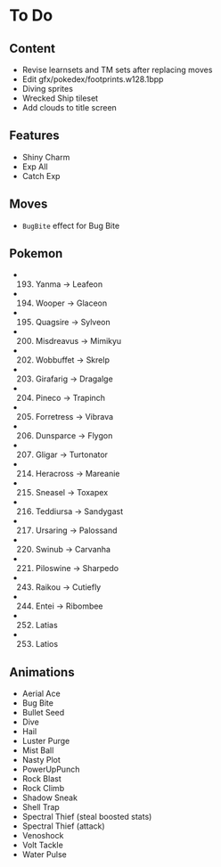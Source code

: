 # To Do


## Content

- Revise learnsets and TM sets after replacing moves
- Edit gfx/pokedex/footprints.w128.1bpp
- Diving sprites
- Wrecked Ship tileset
- Add clouds to title screen


## Features

- Shiny Charm
- Exp All
- Catch Exp


## Moves

- `BugBite` effect for Bug Bite


## Pokemon

- 193. Yanma -> Leafeon
- 194. Wooper -> Glaceon
- 195. Quagsire -> Sylveon
- 200. Misdreavus -> Mimikyu
- 202. Wobbuffet -> Skrelp
- 203. Girafarig -> Dragalge
- 204. Pineco -> Trapinch
- 205. Forretress -> Vibrava
- 206. Dunsparce -> Flygon
- 207. Gligar -> Turtonator
- 214. Heracross -> Mareanie
- 215. Sneasel -> Toxapex
- 216. Teddiursa -> Sandygast
- 217. Ursaring -> Palossand
- 220. Swinub -> Carvanha
- 221. Piloswine -> Sharpedo
- 243. Raikou -> Cutiefly
- 244. Entei -> Ribombee
- 252. Latias
- 253. Latios


## Animations

- Aerial Ace
- Bug Bite
- Bullet Seed
- Dive
- Hail
- Luster Purge
- Mist Ball
- Nasty Plot
- PowerUpPunch
- Rock Blast
- Rock Climb
- Shadow Sneak
- Shell Trap
- Spectral Thief (steal boosted stats)
- Spectral Thief (attack)
- Venoshock
- Volt Tackle
- Water Pulse
